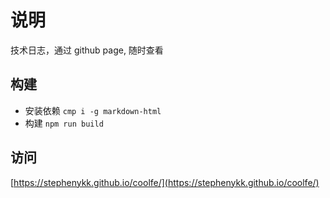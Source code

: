 # 说明

技术日志，通过 github page, 随时查看

## 构建
- 安装依赖 `cmp i -g markdown-html`
- 构建 `npm run build`

## 访问
[https://stephenykk.github.io/coolfe/](https://stephenykk.github.io/coolfe/)
